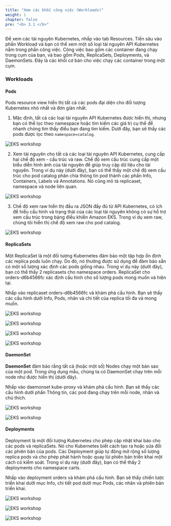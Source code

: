 ```yaml
---
title: "Xem các khối công việc (Workloads)"
weight: 1
chapter: false
pre: "<b> 3.1 </b>"
---
```


Để xem các tài nguyên Kubernetes, nhấp vào tab Resources. Tiến sâu vào phần Workload và bạn có thể xem một số loại tài nguyên API Kubernetes nằm trong phần công việc. Công việc bao gồm các container đang chạy trong cụm của bạn, và bao gồm Pods, ReplicaSets, Deployments, và DaemonSets. Đây là các khối cơ bản cho việc chạy các container trong một cụm.

### Workloads

#### **Pods**

Pods resource view hiển thị tất cả các pods đại diện cho đối tượng Kubernetes nhỏ nhất và đơn giản nhất.

1. Mặc định, tất cả các loại tài nguyên API Kubernetes được hiển thị, nhưng bạn có thể lọc theo namespace hoặc tìm kiếm các giá trị cụ thể để nhanh chóng tìm thấy điều bạn đang tìm kiếm. Dưới đây, bạn sẽ thấy các pods được lọc theo `namespace=catalog`.

![EKS workshop](/EKS-Workshop-4/images/0005/0002.png?featherlight=false&width=90pc)

2. Xem tài nguyên cho tất cả các loại tài nguyên API Kubernetes, cung cấp hai chế độ xem - cấu trúc và raw. Chế độ xem cấu trúc cung cấp một biểu diễn hình ảnh của tài nguyên để giúp truy cập dữ liệu cho tài nguyên. Trong ví dụ này (dưới đây), bạn có thể thấy một chế độ xem cấu trúc cho pod catalog phân chia thông tin pod thành các phần Info, Containers, Labels và Annotations. Nó cũng mô tả replicaset, namespace và node liên quan.

![EKS workshop](/EKS-Workshop-4/images/0005/0003.png?featherlight=false&width=90pc)

3. Chế độ xem raw hiển thị đầu ra JSON đầy đủ từ API Kubernetes, có ích để hiểu cấu hình và trạng thái của các loại tài nguyên không có sự hỗ trợ xem cấu trúc trong bảng điều khiển Amazon EKS. Trong ví dụ xem raw, chúng tôi hiển thị chế độ xem raw cho pod catalog.

![EKS workshop](/EKS-Workshop-4/images/0005/0004.png?featherlight=false&width=90pc)

#### **ReplicaSets**

Một ReplicaSet là một đối tượng Kubernetes đảm bảo một tập hợp ổn định các replica pods luôn chạy. Do đó, nó thường được sử dụng để đảm bảo sẵn có một số lượng xác định các pods giống nhau. Trong ví dụ này (dưới đây), bạn có thể thấy 2 replicasets cho namespace orders. ReplicaSet cho orders-d6b4566fc xác định cấu hình cho số lượng pods mong muốn và hiện tại.

Nhấp vào replicaset orders-d6b4566fc và khám phá cấu hình. Bạn sẽ thấy các cấu hình dưới Info, Pods, nhãn và chi tiết của replica tối đa và mong muốn.

![EKS workshop](/EKS-Workshop-4/images/0005/0005.png?featherlight=false&width=90pc)

![EKS workshop](/EKS-Workshop-4/images/0005/0006.png?featherlight=false&width=90pc)


![EKS workshop](/EKS-Workshop-4/images/0005/0007.png?featherlight=false&width=90pc)


![EKS workshop](/EKS-Workshop-4/images/0005/0008.png?featherlight=false&width=90pc)

#### **DaemonSet**


**DaemonSet** đảm bảo rằng tất cả (hoặc một số) Nodes chạy một bản sao của một pod. Trong ứng dụng mẫu, chúng ta có DaemonSet chạy trên mỗi node như được hiển thị (dưới đây).

Nhấp vào daemonset kube-proxy và khám phá cấu hình. Bạn sẽ thấy các cấu hình dưới phần Thông tin, các pod đang chạy trên mỗi node, nhãn và chú thích.


![EKS workshop](/EKS-Workshop-4/images/0005/0009.png?featherlight=false&width=90pc)


![EKS workshop](/EKS-Workshop-4/images/0005/00010.png?featherlight=false&width=90pc)


#### **Deployments**

Deployment là một đối tượng Kubernetes cho phép cập nhật khai báo cho các pods và replicaSets. Nó cho Kubernetes biết cách tạo ra hoặc sửa đổi các phiên bản của pods. Các Deployment giúp tự động mở rộng số lượng replica pods và cho phép phát hành hoặc quay lùi phiên bản triển khai một cách có kiểm soát. Trong ví dụ này (dưới đây), bạn có thể thấy 2 deployments cho namespace carts.

Nhấp vào deployment orders và khám phá cấu hình. Bạn sẽ thấy chiến lược triển khai dưới mục Info, chi tiết pod dưới mục Pods, các nhãn và phiên bản triển khai.


![EKS workshop](/EKS-Workshop-4/images/0005/00011.png?featherlight=false&width=90pc)


![EKS workshop](/EKS-Workshop-4/images/0005/00012.png?featherlight=false&width=90pc)


![EKS workshop](/EKS-Workshop-4/images/0005/00013.png?featherlight=false&width=90pc)

    